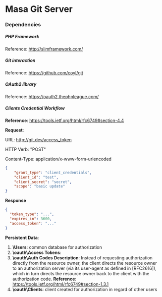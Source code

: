 # Masa Git Server

### Dependencies

##### PHP Framework

Reference: http://slimframework.com/

##### Git interaction

Reference: https://github.com/coyl/git

##### OAuth2 library

Reference: https://oauth2.thephpleague.com/

##### Clients Credential Workflow

**Reference**: https://tools.ietf.org/html/rfc6749#section-4.4

**Request**:

URL: http://git.dev/access_token

HTTP Verb: "POST"

Content-Type: application/x-www-form-urlencoded
```json
{
	"grant_type": "client_credentials",
	"client_id": "test",
	"client_secret": "secret",
	"scope": "basic update"
}
```
**Response**
```json
{
  "token_type": "...",
  "expires_in": 3600,
  "access_token": "..."
}
```
**Persistent Data**:
1. **\Users**: common database for authorization
2. **\oauth\Access Tokens**: 
3. **\oauth\Auth Codes**
**Description**: Instead of requesting authorization directly from the resource owner, the client directs the resource owner to an authorization server (via its user-agent as defined in [RFC2616]), which in turn directs the resource owner back to the client with the authorization code.
**Reference**: https://tools.ietf.org/html/rfc6749#section-1.3.1 
4. **\oauth\Clients**: client created for authorization in regard of other users
